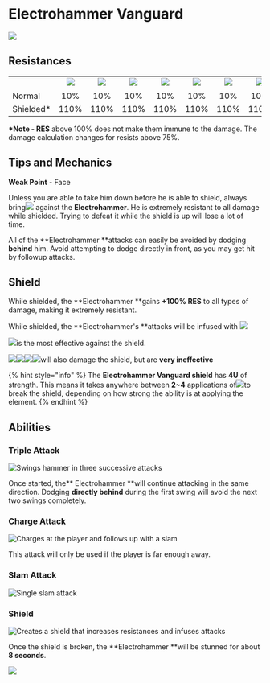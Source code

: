 # Electrohammer Vanguard

![](../../.gitbook/assets/fatui-electrohammer.jpg)

## Resistances

|            |                                                                                                                                                                                                           |                                                                                                                                                                                                           |                                                                                                                                                                                                           |                                                                                                                                                                                                           |                                                                                                                                                                                                           |                                                                                                                                                                                                           |                                                                                                                                                                                                           |                                                                                                                                                                                                           |
| ---------- | :-------------------------------------------------------------------------------------------------------------------------------------------------------------------------------------------------------: | :-------------------------------------------------------------------------------------------------------------------------------------------------------------------------------------------------------: | :-------------------------------------------------------------------------------------------------------------------------------------------------------------------------------------------------------: | :-------------------------------------------------------------------------------------------------------------------------------------------------------------------------------------------------------: | :-------------------------------------------------------------------------------------------------------------------------------------------------------------------------------------------------------: | :-------------------------------------------------------------------------------------------------------------------------------------------------------------------------------------------------------: | :-------------------------------------------------------------------------------------------------------------------------------------------------------------------------------------------------------: | :-------------------------------------------------------------------------------------------------------------------------------------------------------------------------------------------------------: |
|            | ​​![](https://firebasestorage.googleapis.com/v0/b/gitbook-28427.appspot.com/o/assets%2F-MVAGyyACcSzyzfmgy7f%2Fsync%2F485abc41b72e4fb75fd6cf1b2c21d83a5da9a05c.png?generation=1615182625871961\&alt=media) | ​​![](https://firebasestorage.googleapis.com/v0/b/gitbook-28427.appspot.com/o/assets%2F-MVAGyyACcSzyzfmgy7f%2Fsync%2F1a9d730812988c6cd8678f117630d179f689cee0.png?generation=1615182626544397\&alt=media) | ​​![](https://firebasestorage.googleapis.com/v0/b/gitbook-28427.appspot.com/o/assets%2F-MVAGyyACcSzyzfmgy7f%2Fsync%2Fe0472b52c548a7162a648c191cad9b7bbdf4498b.png?generation=1615182626170812\&alt=media) | ​​![](https://firebasestorage.googleapis.com/v0/b/gitbook-28427.appspot.com/o/assets%2F-MVAGyyACcSzyzfmgy7f%2Fsync%2Fa8efded210241d0c6764e2819b9c750deff8a6d4.png?generation=1615182626278065\&alt=media) | ​​![](https://firebasestorage.googleapis.com/v0/b/gitbook-28427.appspot.com/o/assets%2F-MVAGyyACcSzyzfmgy7f%2Fsync%2F68e4777d7c38eb974be29d8260b1f52709a44a26.png?generation=1615182625284983\&alt=media) | ​​![](https://firebasestorage.googleapis.com/v0/b/gitbook-28427.appspot.com/o/assets%2F-MVAGyyACcSzyzfmgy7f%2Fsync%2Fcb0b6d83e3899b9d4310fb78ce58ccad28b8c839.png?generation=1615182626007947\&alt=media) | ​​![](https://firebasestorage.googleapis.com/v0/b/gitbook-28427.appspot.com/o/assets%2F-MVAGyyACcSzyzfmgy7f%2Fsync%2F347363c813f76f26b0c6c74df49012812f9fe690.png?generation=1615182625760905\&alt=media) | ​​![](https://firebasestorage.googleapis.com/v0/b/gitbook-28427.appspot.com/o/assets%2F-MVAGyyACcSzyzfmgy7f%2Fsync%2F7db8ec0e8a47656e2367909ab5d65aa19effb930.png?generation=1615182626144273\&alt=media) |
| Normal     |                                                                                                    10%                                                                                                    |                                                                                                    10%                                                                                                    |                                                                                                    10%                                                                                                    |                                                                                                    10%                                                                                                    |                                                                                                    10%                                                                                                    |                                                                                                    10%                                                                                                    |                                                                                                    10%                                                                                                    |                                                                                                  **-20%**                                                                                                 |
| Shielded\* |                                                                                                    110%                                                                                                   |                                                                                                    110%                                                                                                   |                                                                                                    110%                                                                                                   |                                                                                                    110%                                                                                                   |                                                                                                    110%                                                                                                   |                                                                                                    110%                                                                                                   |                                                                                                    110%                                                                                                   |                                                                                                    90%                                                                                                    |

**\*Note - RES** above 100% does not make them immune to the damage. The damage calculation changes for resists above 75%.

## Tips and Mechanics

**Weak Point** - Face

Unless you are able to take him down before he is able to shield, always bring![](../../.gitbook/assets/cryo\_small.png) against the **Electrohammer**. He is extremely resistant to all damage while shielded. Trying to defeat it while the shield is up will lose a lot of time.

All of the \*\*Electrohammer \*\*attacks can easily be avoided by dodging **behind** him. Avoid attempting to dodge directly in front, as you may get hit by followup attacks.

## Shield

While shielded, the \*\*Electrohammer \*\*gains **+100% RES** to all types of damage, making it extremely resistant.

While shielded, the \*\*Electrohammer's \*\*attacks will be infused with ![](../../.gitbook/assets/electro\_small.png)

![](../../.gitbook/assets/cryo\_small.png)is the most effective against the shield.

![](../../.gitbook/assets/pyro\_small.png)![](../../.gitbook/assets/hydro\_small.png)![](../../.gitbook/assets/anemo\_small.png)![](../../.gitbook/assets/geo\_small.png)will also damage the shield, but are **very ineffective**

{% hint style="info" %}
The **Electrohammer Vanguard shield** has **4U** of strength. This means it takes anywhere between **2\~4** applications of![](../../.gitbook/assets/cryo\_small.png)to break the shield, depending on how strong the ability is at applying the element.
{% endhint %}

## Abilities

### Triple Attack

![Swings hammer in three successive attacks](../../.gitbook/assets/electrohammer\_triple\_attack.gif)

Once started, the\*\* Electrohammer \*\*will continue attacking in the same direction. Dodging **directly behind** during the first swing will avoid the next two swings completely.

### Charge Attack

![Charges at the player and follows up with a slam](../../.gitbook/assets/electrohammer\_charge.gif)

This attack will only be used if the player is far enough away.

### Slam Attack

![Single slam attack](../../.gitbook/assets/electrohammer\_slam.gif)

### Shield

![Creates a shield that increases resistances and infuses attacks](../../.gitbook/assets/electrohammer\_infuse.gif)

Once the shield is broken, the \*\*Electrohammer \*\*will be stunned for about **8 seconds**.

![](../../.gitbook/assets/electrohammer\_break.gif)
